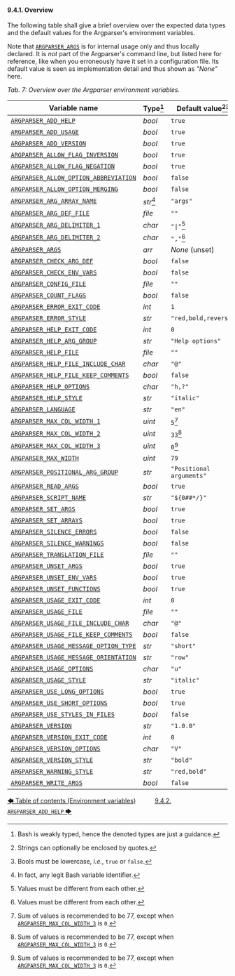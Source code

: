 #### 9.4.1. Overview

The following table shall give a brief overview over the expected data types and the default values for the Argparser's environment variables.

Note that [`ARGPARSER_ARGS`](environment_variables.md#9413-argparser_args) is for internal usage only and thus locally declared. It is *not* part of the Argparser's command line, but listed here for reference, like when you erroneously have it set in a configuration file. Its default value is seen as implementation detail and thus shown as *"None"* here.

<!-- <table caption="Overview over the Argparser environment variables"> -->
*Tab. 7: Overview over the Argparser environment variables.*

| Variable name                                                                      | Type[^14]  | Default value[^15][^16]  |
| ---------------------------------------------------------------------------------- | ---------- | ------------------------ |
| [`ARGPARSER_ADD_HELP`](environment_variables.md#942-argparser_add_help)                                    | *bool*     | `true`                   |
| [`ARGPARSER_ADD_USAGE`](environment_variables.md#943-argparser_add_usage)                                  | *bool*     | `true`                   |
| [`ARGPARSER_ADD_VERSION`](environment_variables.md#944-argparser_add_version)                              | *bool*     | `true`                   |
| [`ARGPARSER_ALLOW_FLAG_INVERSION`](environment_variables.md#945-argparser_allow_flag_inversion)            | *bool*     | `true`                   |
| [`ARGPARSER_ALLOW_FLAG_NEGATION`](environment_variables.md#946-argparser_allow_flag_negation)              | *bool*     | `true`                   |
| [`ARGPARSER_ALLOW_OPTION_ABBREVIATION`](environment_variables.md#947-argparser_allow_option_abbreviation)  | *bool*     | `false`                  |
| [`ARGPARSER_ALLOW_OPTION_MERGING`](environment_variables.md#948-argparser_allow_option_merging)            | *bool*     | `false`                  |
| [`ARGPARSER_ARG_ARRAY_NAME`](environment_variables.md#949-argparser_arg_array_name)                        | *str*[^17] | `"args"`                 |
| [`ARGPARSER_ARG_DEF_FILE`](environment_variables.md#9410-argparser_arg_def_file)                           | *file*     | `""`                     |
| [`ARGPARSER_ARG_DELIMITER_1`](environment_variables.md#9411-argparser_arg_delimiter_1)                     | *char*     | `"\|"`[^18]              |
| [`ARGPARSER_ARG_DELIMITER_2`](environment_variables.md#9412-argparser_arg_delimiter_2)                     | *char*     | `","`[^18]               |
| [`ARGPARSER_ARGS`](environment_variables.md#9413-argparser_args)                                           | *arr*      | *None* (unset)           |
| [`ARGPARSER_CHECK_ARG_DEF`](environment_variables.md#9414-argparser_check_arg_def)                         | *bool*     | `false`                  |
| [`ARGPARSER_CHECK_ENV_VARS`](environment_variables.md#9415-argparser_check_env_vars)                       | *bool*     | `false`                  |
| [`ARGPARSER_CONFIG_FILE`](environment_variables.md#9416-argparser_config_file)                             | *file*     | `""`                     |
| [`ARGPARSER_COUNT_FLAGS`](environment_variables.md#9417-argparser_count_flags)                             | *bool*     | `false`                  |
| [`ARGPARSER_ERROR_EXIT_CODE`](environment_variables.md#9418-argparser_error_exit_code)                     | *int*      | `1`                      |
| [`ARGPARSER_ERROR_STYLE`](environment_variables.md#9419-argparser_error_style)                             | *str*      | `"red,bold,reverse"`     |
| [`ARGPARSER_HELP_EXIT_CODE`](environment_variables.md#9422-argparser_help_exit_code)                       | *int*      | `0`                      |
| [`ARGPARSER_HELP_ARG_GROUP`](environment_variables.md#9420-argparser_help_arg_group)                       | *str*      | `"Help options"`         |
| [`ARGPARSER_HELP_FILE`](environment_variables.md#9423-argparser_help_file)                                 | *file*     | `""`                     |
| [`ARGPARSER_HELP_FILE_INCLUDE_CHAR`](environment_variables.md#9424-argparser_help_file_include_char)       | *char*     | `"@"`                    |
| [`ARGPARSER_HELP_FILE_KEEP_COMMENTS`](environment_variables.md#9425-argparser_help_file_keep_comments)     | *bool*     | `false`                  |
| [`ARGPARSER_HELP_OPTIONS`](environment_variables.md#9426-argparser_help_options)                           | *char*     | `"h,?"`                  |
| [`ARGPARSER_HELP_STYLE`](environment_variables.md#9427-argparser_help_style)                               | *str*      | `"italic"`               |
| [`ARGPARSER_LANGUAGE`](environment_variables.md#9428-argparser_language)                                   | *str*      | `"en"`                   |
| [`ARGPARSER_MAX_COL_WIDTH_1`](environment_variables.md#9429-argparser_max_col_width_1)                     | *uint*     | `5`[^19]                 |
| [`ARGPARSER_MAX_COL_WIDTH_2`](environment_variables.md#9430-argparser_max_col_width_2)                     | *uint*     | `33`[^19]                |
| [`ARGPARSER_MAX_COL_WIDTH_3`](environment_variables.md#9431-argparser_max_col_width_3)                     | *uint*     | `0`[^19]                 |
| [`ARGPARSER_MAX_WIDTH`](environment_variables.md#9432-argparser_max_width)                                 | *uint*     | `79`                     |
| [`ARGPARSER_POSITIONAL_ARG_GROUP`](environment_variables.md#9433-argparser_positional_arg_group)           | *str*      | `"Positional arguments"` |
| [`ARGPARSER_READ_ARGS`](environment_variables.md#9434-argparser_read_args)                                 | *bool*     | `true`                   |
| [`ARGPARSER_SCRIPT_NAME`](environment_variables.md#9435-argparser_script_name)                             | *str*      | `"${0##*/}"`             |
| [`ARGPARSER_SET_ARGS`](environment_variables.md#9436-argparser_set_args)                                   | *bool*     | `true`                   |
| [`ARGPARSER_SET_ARRAYS`](environment_variables.md#9437-argparser_set_arrays)                               | *bool*     | `true`                   |
| [`ARGPARSER_SILENCE_ERRORS`](environment_variables.md#9438-argparser_silence_errors)                       | *bool*     | `false`                  |
| [`ARGPARSER_SILENCE_WARNINGS`](environment_variables.md#9439-argparser_silence_warnings)                   | *bool*     | `false`                  |
| [`ARGPARSER_TRANSLATION_FILE`](environment_variables.md#9440-argparser_translation_file)                   | *file*     | `""`                     |
| [`ARGPARSER_UNSET_ARGS`](environment_variables.md#9441-argparser_unset_args)                               | *bool*     | `true`                   |
| [`ARGPARSER_UNSET_ENV_VARS`](environment_variables.md#9442-argparser_unset_env_vars)                       | *bool*     | `true`                   |
| [`ARGPARSER_UNSET_FUNCTIONS`](environment_variables.md#9443-argparser_unset_functions)                     | *bool*     | `true`                   |
| [`ARGPARSER_USAGE_EXIT_CODE`](environment_variables.md#9444-argparser_usage_exit_code)                     | *int*      | `0`                      |
| [`ARGPARSER_USAGE_FILE`](environment_variables.md#9445-argparser_usage_file)                               | *file*     | `""`                     |
| [`ARGPARSER_USAGE_FILE_INCLUDE_CHAR`](environment_variables.md#9446-argparser_usage_file_include_char)     | *char*     | `"@"`                    |
| [`ARGPARSER_USAGE_FILE_KEEP_COMMENTS`](environment_variables.md#9447-argparser_usage_file_keep_comments)   | *bool*     | `false`                  |
| [`ARGPARSER_USAGE_MESSAGE_OPTION_TYPE`](environment_variables.md#9448-argparser_usage_message_option_type) | *str*      | `"short"`                |
| [`ARGPARSER_USAGE_MESSAGE_ORIENTATION`](environment_variables.md#9449-argparser_usage_message_orientation) | *str*      | `"row"`                  |
| [`ARGPARSER_USAGE_OPTIONS`](environment_variables.md#9450-argparser_usage_options)                         | *char*     | `"u"`                    |
| [`ARGPARSER_USAGE_STYLE`](environment_variables.md#9451-argparser_usage_style)                             | *str*      | `"italic"`               |
| [`ARGPARSER_USE_LONG_OPTIONS`](environment_variables.md#9452-argparser_use_long_options)                   | *bool*     | `true`                   |
| [`ARGPARSER_USE_SHORT_OPTIONS`](environment_variables.md#9453-argparser_use_short_options)                 | *bool*     | `true`                   |
| [`ARGPARSER_USE_STYLES_IN_FILES`](environment_variables.md#9454-argparser_use_styles_in_files)             | *bool*     | `false`                  |
| [`ARGPARSER_VERSION`](environment_variables.md#9455-argparser_version)                                     | *str*      | `"1.0.0"`                |
| [`ARGPARSER_VERSION_EXIT_CODE`](environment_variables.md#9456-argparser_version_exit_code)                 | *int*      | `0`                      |
| [`ARGPARSER_VERSION_OPTIONS`](environment_variables.md#9457-argparser_version_options)                     | *char*     | `"V"`                    |
| [`ARGPARSER_VERSION_STYLE`](environment_variables.md#9458-argparser_version_style)                         | *str*      | `"bold"`                 |
| [`ARGPARSER_WARNING_STYLE`](environment_variables.md#9459-argparser_warning_style)                         | *str*      | `"red,bold"`             |
| [`ARGPARSER_WRITE_ARGS`](environment_variables.md#9460-argparser_write_args)                               | *bool*     | `false`                  |

[^14]: Bash is weakly typed, hence the denoted types are just a guidance.
[^15]: Strings can optionally be enclosed by quotes.
[^16]: Bools must be lowercase, *i.e.*, `true` or `false`.
[^17]: In fact, any legit Bash variable identifier.
[^18]: Values must be different from each other.
[^19]: Sum of values is recommended to be 77, except when [`ARGPARSER_MAX_COL_WIDTH_3`](environment_variables.md#9431-argparser_max_col_width_3) is `0`.

[&#129092;&nbsp;Table of contents (Environment variables)](toc.md)
&nbsp;&nbsp;&nbsp;&nbsp;&nbsp;&nbsp;&nbsp;&nbsp;&nbsp;&nbsp;[9.4.2. `ARGPARSER_ADD_HELP`&nbsp;&#129094;](environment_variables.md)
